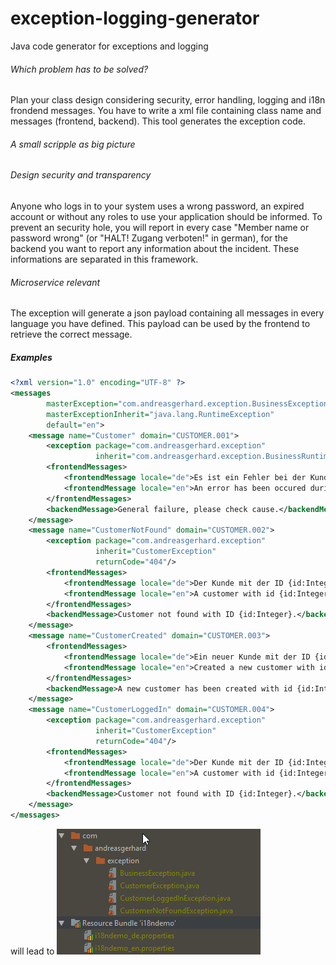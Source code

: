 # exception-logging-generator
Java code generator for exceptions and logging
 
###### Which problem has to be solved?
Plan your class design considering security, error handling, logging and i18n frondend messages.
You have to write a xml file containing class name and messages (frontend, backend). This tool 
generates the exception code. 
###### A small scripple as big picture



###### Design security and transparency

Anyone who logs in to your system uses a wrong password, 
an expired account or without any roles to use your application should be informed.
To prevent an security hole, you will report in every case 
"Member name or password wrong" (or "HALT! Zugang verboten!" in german), 
for the backend you want to report any information about the incident.
These informations are separated in this framework.

###### Microservice relevant

The exception will generate a json payload containing all messages in every language you have defined.
This payload can be used by the frontend to retrieve the correct message.   

##### Examples

```xml
<?xml version="1.0" encoding="UTF-8" ?>
<messages
        masterException="com.andreasgerhard.exception.BusinessException"
        masterExceptionInherit="java.lang.RuntimeException"
        default="en">
    <message name="Customer" domain="CUSTOMER.001">
        <exception package="com.andreasgerhard.exception"
                   inherit="com.andreasgerhard.exception.BusinessRuntimeException" returnCode="500"/>
        <frontendMessages>
            <frontendMessage locale="de">Es ist ein Fehler bei der Kundenbearbeitung aufgetreten.</frontendMessage>
            <frontendMessage locale="en">An error has been occured during a customer operation.</frontendMessage>
        </frontendMessages>
        <backendMessage>General failure, please check cause.</backendMessage>
    </message>
    <message name="CustomerNotFound" domain="CUSTOMER.002">
        <exception package="com.andreasgerhard.exception"
                   inherit="CustomerException"
                   returnCode="404"/>
        <frontendMessages>
            <frontendMessage locale="de">Der Kunde mit der ID {id:Integer} wurde nicht gefunden.</frontendMessage>
            <frontendMessage locale="en">A customer with id {id:Integer} could not be found.</frontendMessage>
        </frontendMessages>
        <backendMessage>Customer not found with ID {id:Integer}.</backendMessage>
    </message>
    <message name="CustomerCreated" domain="CUSTOMER.003">
        <frontendMessages>
            <frontendMessage locale="de">Ein neuer Kunde mit der ID {id:Integer} wurde angelegt.</frontendMessage>
            <frontendMessage locale="en">Created a new customer with id {id:Integer}.</frontendMessage>
        </frontendMessages>
        <backendMessage>A new customer has been created with id {id:Integer} and name {name:String}.</backendMessage>
    </message>
    <message name="CustomerLoggedIn" domain="CUSTOMER.004">
        <exception package="com.andreasgerhard.exception"
                   inherit="CustomerException"
                   returnCode="404"/>
        <frontendMessages>
            <frontendMessage locale="de">Der Kunde mit der ID {id:Integer} konnte sich nicht einloggen. Fehlermeldung System: {message:String}; Code {code:Long}.</frontendMessage>
            <frontendMessage locale="en">A customer with id {id:Integer} could not logged in. Error message {message:String}; Code {code:Long}.</frontendMessage>
        </frontendMessages>
        <backendMessage>Customer not found with ID {id:Integer}.</backendMessage>
    </message>
</messages>
```
will lead to 
![alt text](https://raw.githubusercontent.com/angerhard/exception-logging-generator/develop/exception-logging-generator.png "Project structure")

